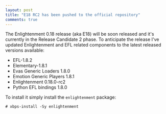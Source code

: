 ```yaml
---
layout: post
title: "E18 RC2 has been pushed to the official repository"
comments: true
---
```


The Enlightenment 0.18 release (aka E18) will be soon released and it's
currently in the Release Candidate 2 phase. To anticipate the release
I've updated Enlightenment and EFL related components to the latest released
versions available:

 - EFL-1.8.2
 - Elementary-1.8.1
 - Evas Generic Loaders 1.8.0
 - Emotion Generic Players 1.8.1
 - Enlightenment 0.18.0-rc2
 - Python EFL bindings 1.8.0

To install it simply install the `enlightenment` package:

    # xbps-install -Sy enlightenment

